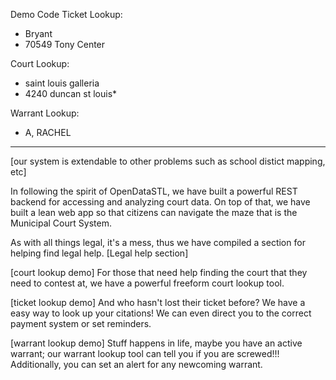Demo Code
Ticket Lookup:
- Bryant
- 70549 Tony Center

Court Lookup:
- saint louis galleria
- 4240 duncan st louis*

Warrant Lookup:
- A, RACHEL

----

[our system is extendable to other problems such as school distict mapping, etc]

In following the spirit of OpenDataSTL, we have built a powerful REST backend for accessing and analyzing court data. On top of that, we have built a lean web app so that citizens can navigate the maze that is the Municipal Court System. 

As with all things legal, it's a mess, thus we have compiled a section for helping find legal help. [Legal help section]

[court lookup demo] For those that need help finding the court that they need to contest at, we have a powerful freeform court lookup tool.

[ticket lookup demo] And who hasn't lost their ticket before? We have a easy way to look up your citations! We can even direct you to the correct payment system or set reminders.

[warrant lookup demo] Stuff happens in life, maybe you have an active warrant; our warrant lookup tool can tell you if you are screwed!!! Additionally, you can set an alert for any newcoming warrant.

